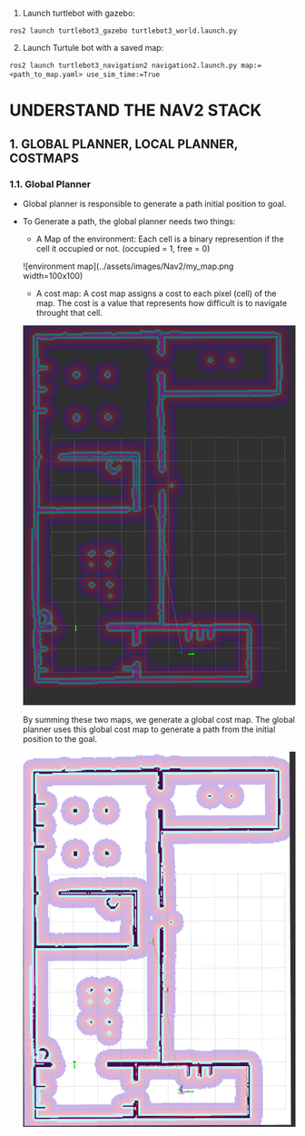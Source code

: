 1. Launch turtlebot with gazebo:
```
ros2 launch turtlebot3_gazebo turtlebot3_world.launch.py
```

2. Launch Turtule bot with a saved map:
```
ros2 launch turtlebot3_navigation2 navigation2.launch.py map:=<path_to_map.yaml> use_sim_time:=True
```

# UNDERSTAND THE NAV2 STACK
## 1. GLOBAL PLANNER, LOCAL PLANNER, COSTMAPS
### 1.1. Global Planner
- Global planner is responsible to generate a path initial position to goal.
- To Generate a path, the global planner needs two things:
    - A Map of the environment: Each cell is a binary represention if the cell it occupied or not. (occupied = 1, free = 0)
     
     ![environment map](../assets/images/Nav2/my_map.png width=100x100)

    - A cost map:
        A cost map assigns a cost to each pixel (cell) of the map. The cost is a value that represents how difficult is to navigate throught that cell.

    ![cost map](../assets/images/Nav2/cost_map.png)

    By summing these two maps, we generate a global cost map. The global planner uses this global cost map to generate a path from the initial position to the goal.

    ![global cost map](../assets/images/Nav2/global_cost_map.png)

